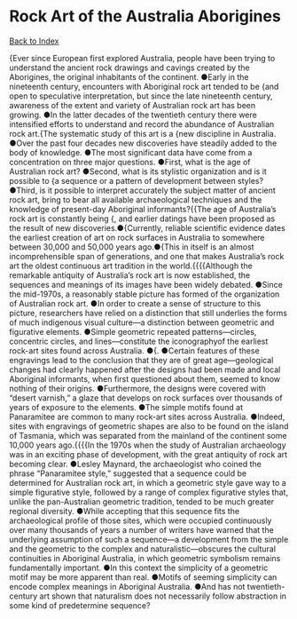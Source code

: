 # Rock Art of the Australia Aborigines
[Back to Index](https://github.com/windows10010/tpoExtractor/blob/master/README.md)

{Ever since European first explored Australia, people have been trying to understand the ancient rock drawings and cavings created by the Aborigines, the original inhabitants of the continent. ●Early in the nineteenth century, encounters with Aboriginal rock art tended to be {and open to speculative interpretation, but since the late nineteenth century, awareness of the extent and variety of Australian rock art has been growing. ●In the latter decades of the twentieth century there were intensified efforts to understand and record the abundance of Australian rock art.{The systematic study of this art is a {new discipline in Australia. ●Over the past four decades new discoveries have steadily added to the body of knowledge.
●The most significant data have come from a concentration on three major questions. ●First, what is the age of Australian rock art? ●Second, what is its stylistic organization 
and is it possible to {a sequence or a pattern of development between styles? ●Third, is it possible to interpret accurately the subject matter of ancient rock art, bring 
to bear all available archaeological techniques and the knowledge of present-day Aboriginal informants?{{The age of Australia’s rock art is constantly being {, and earlier datings have been proposed as the result of new discoveries.●{Currently, reliable scientific 
evidence dates the earliest creation of art on rock surfaces in Australia to somewhere between 30,000 and 50,000 years ago.●{This in itself is an almost incomprehensible span of generations, 
and one that makes Australia’s rock art the oldest continuous art tradition in the world.{{{{Although the remarkable antiquity of Australia’s rock art is now established, the sequences and meanings of its images have been widely debated. ●Since the mid-1970s, a reasonably stable picture has formed of the organization of Australian rock art. ●In order to create a sense of structure to this picture, researchers have relied on a distinction that still underlies the forms of much indigenous visual culture—a distinction between geometric and figurative elements. ●Simple geometric repeated patterns—circles, concentric circles, and lines—constitute the iconographyof the earliest rock-art sites found across Australia. ●{. ●Certain features of these engravings lead to the conclusion that they are of great age—geological changes had clearly happened after the designs had been made and local Aboriginal informants, when first questioned about them, seemed to know nothing of their origins. ●Furthermore, the designs were covered with “desert varnish,” a glaze that develops on rock surfaces over thousands of years of exposure to the elements. ●The simple motifs found at Panaramitee are common to many rock-art sites across Australia. ●Indeed, sites with engravings of geometric shapes are also to be found on the island of Tasmania, which was separated from the mainland of the continent some 10,000 years ago.{{{{In the 1970s when the study of Australian archaeology was in an exciting phase of development, with the great antiquity of rock art becoming clear. ●Lesley Maynard, the archaeologist who coined the phrase “Panaramitee style,” suggested that a sequence could be determined for Australian rock art, in which a geometric style gave way to a simple figurative style, followed by a range of complex figurative styles that, unlike the pan-Australian geometric tradition, tended to be much greater regional diversity. ●While accepting that this sequence fits the archaeological profile of those sites, which were occupied continuously over many thousands of years a number of writers have warned that the underlying assumption of such a sequence—a development from the simple and the geometric to the complex and naturalistic—obscures the cultural continuities in Aboriginal Australia, in which geometric symbolism remains fundamentally important. ●In this context the simplicity of a geometric motif may be more apparent than real. ●Motifs of seeming simplicity can encode complex meanings in Aboriginal Australia. ●And has not twentieth-century art shown that naturalism does not necessarily follow abstraction in some kind of predetermine sequence?